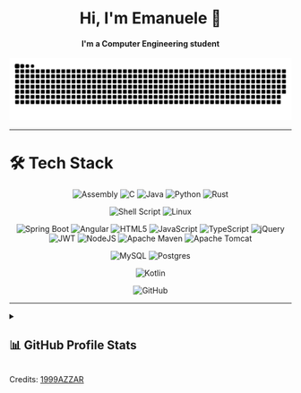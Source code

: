 <div align="center">
  <h1>Hi, I'm Emanuele 👋</h1>
  <h4>I'm a Computer Engineering student</h4>
</div>

<div align="center">
  <img src="https://github.com/1999AZZAR/1999AZZAR/blob/readme/resources/grid-snake.svg" alt="snake" />
</div>

---

# 🛠️ Tech Stack

<div align="center">


![Assembly](https://img.shields.io/badge/Assembly-6E4C13?style=for-the-badge&logoColor=white)
![C](https://img.shields.io/badge/c-%2300599C.svg?style=for-the-badge&logo=c&logoColor=white)
![Java](https://img.shields.io/badge/java-%23ED8B00.svg?style=for-the-badge&logo=openjdk&logoColor=white)
![Python](https://img.shields.io/badge/python-3670A0?style=for-the-badge&logo=python&logoColor=ffdd54)
![Rust](https://img.shields.io/badge/rust-%23000000.svg?style=for-the-badge&logo=rust&logoColor=white)


![Shell Script](https://img.shields.io/badge/shell_script-%23121011.svg?style=for-the-badge&logo=gnu-bash&logoColor=white)
![Linux](https://img.shields.io/badge/Linux-FCC624?style=for-the-badge&logo=linux&logoColor=black)

![Spring Boot](https://img.shields.io/badge/Spring-6DB33F?style=for-the-badge&logo=spring&logoColor=white)
![Angular](https://img.shields.io/badge/Angular-DD0031?style=for-the-badge&logo=angular&logoColor=white)
![HTML5](https://img.shields.io/badge/html5-%23E34F26.svg?style=for-the-badge&logo=html5&logoColor=white) 
![JavaScript](https://img.shields.io/badge/javascript-%23323330.svg?style=for-the-badge&logo=javascript&logoColor=%23F7DF1E)
![TypeScript](https://img.shields.io/badge/typescript-%23007ACC.svg?style=for-the-badge&logo=typescript&logoColor=white)
![jQuery](https://img.shields.io/badge/jquery-%230769AD.svg?style=for-the-badge&logo=jquery&logoColor=white) 
![JWT](https://img.shields.io/badge/JWT-black?style=for-the-badge&logo=JSON%20web%20tokens)
![NodeJS](https://img.shields.io/badge/node.js-6DA55F?style=for-the-badge&logo=node.js&logoColor=white)
![Apache Maven](https://img.shields.io/badge/Apache%20Maven-C71A36?style=for-the-badge&logo=Apache%20Maven&logoColor=white)
![Apache Tomcat](https://img.shields.io/badge/apache%20tomcat-%23F8DC75.svg?style=for-the-badge&logo=apache-tomcat&logoColor=black)

![MySQL](https://img.shields.io/badge/mysql-4479A1.svg?style=for-the-badge&logo=mysql&logoColor=white) 
![Postgres](https://img.shields.io/badge/postgres-%23316192.svg?style=for-the-badge&logo=postgresql&logoColor=white)

![Kotlin](https://img.shields.io/badge/kotlin-%237F52FF.svg?style=for-the-badge&logo=kotlin&logoColor=white) 

![GitHub](https://img.shields.io/badge/github-%23121011.svg?style=for-the-badge&logo=github&logoColor=white)

</div>

---
<details>
  <summary><h2> 📊 GitHub Profile Stats </h2></summary>
  <p align="center">
    <img src="https://github-readme-stats.vercel.app/api?username=Ema-27&theme=tokyonight&hide_border=true&include_all_commits=true&count_private=true" alt="GitHub Profile Stats" />
  </p>

  ---

  <p align="center">
    <a href="https://github.com/Ema-27/">
      <img src="https://github-readme-stats.vercel.app/api/top-langs/?username=Ema-27&langs_count=6&theme=tokyonight&layout=compact&hide_border=true" alt="Most used Languages" />
    </a>
  </p>
</details>


Credits: [1999AZZAR](https://github.com/1999AZZAR)


<!--
**Ema-27/Ema-27** is a ✨ _special_ ✨ repository because its `README.md` (this file) appears on your GitHub profile.

Here are some ideas to get you started:

- 🔭 I’m currently working on ...
- 🌱 I’m currently learning ...
- 👯 I’m looking to collaborate on ...
- 🤔 I’m looking for help with ...
- 💬 Ask me about ...
- 📫 How to reach me: ...
- 😄 Pronouns: ...
- ⚡ Fun fact: ...
-->
